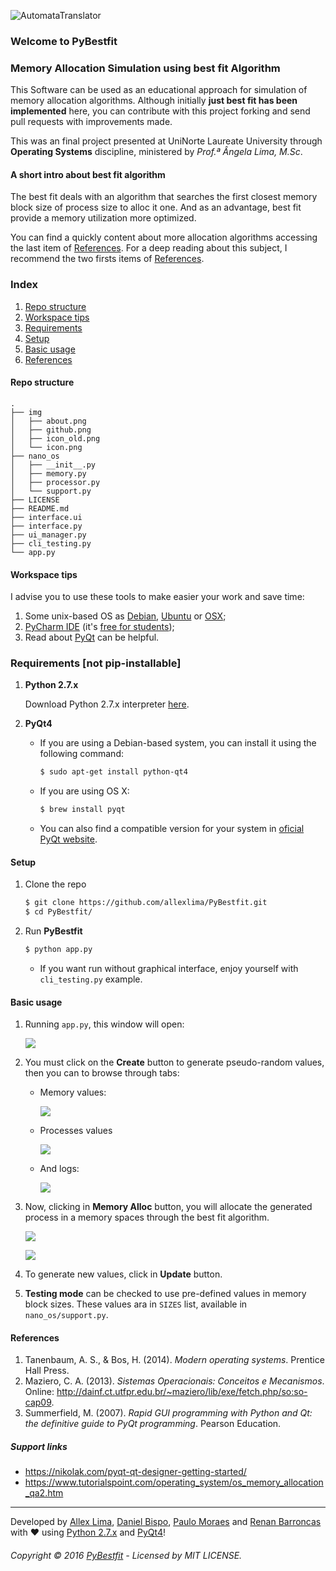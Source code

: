![AutomataTranslator](https://github.com/allexlima/PyBestfit/blob/master/img/icon.png?raw=true)
### Welcome to PyBestfit
### Memory Allocation Simulation using best fit Algorithm

This Software can be used as an educational approach for simulation of memory allocation algorithms. 
Although initially __just best fit has been implemented__ here, you can contribute with this project 
forking and send pull requests with improvements made. 

This was an final project presented at UniNorte Laureate University through __Operating Systems__ discipline, 
ministered by _Prof.ª Ângela Lima, M.Sc_.

#### A short intro about best fit algorithm

The best fit deals with an algorithm that searches the first closest memory block size of process size to alloc it one. 
And as an advantage, best fit provide a memory utilization more optimized. 

You can find a quickly content about more allocation algorithms accessing the last item of [References](https://github.com/allexlima/PyBestfit#references). 
For a deep reading about this subject, I recommend the two firsts items of [References](https://github.com/allexlima/PyBestfit#references).

### Index

1. [Repo structure](https://github.com/allexlima/PyBestfit#repo-structure) 
2. [Workspace tips](https://github.com/allexlima/PyBestfit#workspace-tips)
3. [Requirements](https://github.com/allexlima/PyBestfit#requirements)
4. [Setup](https://github.com/allexlima/PyBestfit#setup)
5. [Basic usage](https://github.com/allexlima/basic-usage)
6. [References](https://github.com/allexlima/PyBestfit#references)

#### Repo structure

    .
    ├── img
    │   ├── about.png
    │   ├── github.png
    │   ├── icon_old.png
    │   └── icon.png
    ├── nano_os
    │   ├── __init__.py
    │   ├── memory.py
    │   ├── processor.py
    │   └── support.py
    ├── LICENSE    
    ├── README.md
    ├── interface.ui     
    ├── interface.py   
    ├── ui_manager.py 
    ├── cli_testing.py    
    └── app.py


#### Workspace tips

I advise you to use these tools to make easier your work and save time:

1. Some unix-based OS as [Debian](http://debian.org), [Ubuntu](http://www.ubuntu.com/) or [OSX](http://www.apple.com/in/osx/);
2. [PyCharm IDE](https://www.jetbrains.com/pycharm) (it's [free for students](https://www.jetbrains.com/student/));
3. Read about [PyQt](https://nikolak.com/pyqt-qt-designer-getting-started/) can be helpful.

### Requirements [not pip-installable]

1. **Python 2.7.x** 

    Download Python 2.7.x interpreter [here](https://www.python.org/).

2. **PyQt4** 

    * If you are using a Debian-based system, you can install it using the following command:

        ```bash
        $ sudo apt-get install python-qt4
        ```
     
    * If you are using OS X:
    
        ```bash
        $ brew install pyqt
        ```
    * You can also find a compatible version for your system in [oficial PyQt website](https://www.riverbankcomputing.com/software/pyqt/download).

#### Setup

1. Clone the repo

    ```bash
	$ git clone https://github.com/allexlima/PyBestfit.git
	$ cd PyBestfit/
	```

2. Run **PyBestfit**
    
    ```bash
	$ python app.py
    ```
    
    - If you want run without graphical interface, enjoy yourself with `cli_testing.py` example.

#### Basic usage

1. Running `app.py`, this window will open:

    ![](https://github.com/allexlima/PyBestfit/blob/master/img/screenshots/1.png?raw=true)

2. You must click on the __Create__ button to generate pseudo-random values, then you can to browse through tabs:
    
    - Memory values:
    
        ![](https://github.com/allexlima/PyBestfit/blob/master/img/screenshots/2.png?raw=true)
        
    - Processes values
    
        ![](https://github.com/allexlima/PyBestfit/blob/master/img/screenshots/3.png?raw=true)
        
    - And logs:
    
        ![](https://github.com/allexlima/PyBestfit/blob/master/img/screenshots/4.png?raw=true)
        
3. Now, clicking in __Memory Alloc__ button, you will allocate the generated process in a memory spaces 
through the best fit algorithm. 

    ![](https://github.com/allexlima/PyBestfit/blob/master/img/screenshots/5.png?raw=true)
    
    ![](https://github.com/allexlima/PyBestfit/blob/master/img/screenshots/6.png?raw=true)

4. To generate new values, click in __Update__ button.

5. __Testing mode__ can be checked to use pre-defined values in memory block sizes.
These values ara in `SIZES` list, available in `nano_os/support.py`.

#### References

1. Tanenbaum, A. S., & Bos, H. (2014). _Modern operating systems_. Prentice Hall Press.
2. Maziero, C. A. (2013). _Sistemas Operacionais: Conceitos e Mecanismos_. Online: http://dainf.ct.utfpr.edu.br/~maziero/lib/exe/fetch.php/so:so-cap09.
3. Summerfield, M. (2007). _Rapid GUI programming with Python and Qt: the definitive guide to PyQt programming_. Pearson Education.

##### Support links

- https://nikolak.com/pyqt-qt-designer-getting-started/
- https://www.tutorialspoint.com/operating_system/os_memory_allocation_qa2.htm

---

Developed by [Allex Lima](http://allexlima.com), [Daniel Bispo](https://github.com/danielbispov/), [Paulo Moraes](http://www.moraespaulo.com/) and [Renan Barroncas](https://github.com/renanbarroncas) with ❤️ using [Python 2.7.x](https://www.python.org/) and [PyQt4](https://www.riverbankcomputing.com/software/pyqt/download)! 
###### Copyright © 2016 [PyBestfit](https://github.com/allexlima/PyBestfit) - Licensed by MIT LICENSE.
